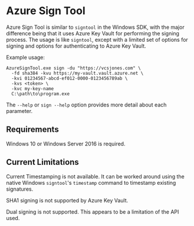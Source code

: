 Azure Sign Tool
===============

Azure Sign Tool is similar to `signtool` in the Windows SDK, with the major difference being that it uses
Azure Key Vault for performing the signing process. The usage is like `signtool`, except with a limited set
of options for signing and options for authenticating to Azure Key Vault.

Example usage:

    AzureSignTool.exe sign -du "https://vcsjones.com" \
	  -fd sha384 -kvu https://my-vault.vault.azure.net \
	  -kvi 01234567-abcd-ef012-0000-0123456789ab \
	  -kvs <token> \
	  -kvc my-key-name
	  C:\path\to\program.exe
	  
	  
The `--help` or `sign --help` option provides more detail about each parameter.
	  
## Requirements

Windows 10 or Windows Server 2016 is required.

## Current Limitations

Current Timestamping is not available. It can be worked around using the native Windows `signtool`'s `timestamp`
command to timestamp existing signatures.

SHA1 signing is not supported by Azure Key Vault.

Dual signing is not supported. This appears to be a limitation of the API used.
